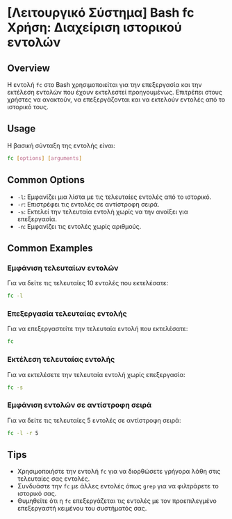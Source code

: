 # [Λειτουργικό Σύστημα] Bash fc Χρήση: Διαχείριση ιστορικού εντολών

## Overview
Η εντολή `fc` στο Bash χρησιμοποιείται για την επεξεργασία και την εκτέλεση εντολών που έχουν εκτελεστεί προηγουμένως. Επιτρέπει στους χρήστες να ανακτούν, να επεξεργάζονται και να εκτελούν εντολές από το ιστορικό τους.

## Usage
Η βασική σύνταξη της εντολής είναι:

```bash
fc [options] [arguments]
```

## Common Options
- `-l`: Εμφανίζει μια λίστα με τις τελευταίες εντολές από το ιστορικό.
- `-r`: Επιστρέφει τις εντολές σε αντίστροφη σειρά.
- `-s`: Εκτελεί την τελευταία εντολή χωρίς να την ανοίξει για επεξεργασία.
- `-n`: Εμφανίζει τις εντολές χωρίς αριθμούς.

## Common Examples

### Εμφάνιση τελευταίων εντολών
Για να δείτε τις τελευταίες 10 εντολές που εκτελέσατε:

```bash
fc -l
```

### Επεξεργασία τελευταίας εντολής
Για να επεξεργαστείτε την τελευταία εντολή που εκτελέσατε:

```bash
fc
```

### Εκτέλεση τελευταίας εντολής
Για να εκτελέσετε την τελευταία εντολή χωρίς επεξεργασία:

```bash
fc -s
```

### Εμφάνιση εντολών σε αντίστροφη σειρά
Για να δείτε τις τελευταίες 5 εντολές σε αντίστροφη σειρά:

```bash
fc -l -r 5
```

## Tips
- Χρησιμοποιήστε την εντολή `fc` για να διορθώσετε γρήγορα λάθη στις τελευταίες σας εντολές.
- Συνδυάστε την `fc` με άλλες εντολές όπως `grep` για να φιλτράρετε το ιστορικό σας.
- Θυμηθείτε ότι η `fc` επεξεργάζεται τις εντολές με τον προεπιλεγμένο επεξεργαστή κειμένου του συστήματός σας.
